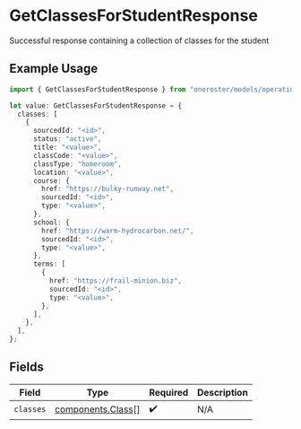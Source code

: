 # GetClassesForStudentResponse

Successful response containing a collection of classes for the student

## Example Usage

```typescript
import { GetClassesForStudentResponse } from "oneroster/models/operations";

let value: GetClassesForStudentResponse = {
  classes: [
    {
      sourcedId: "<id>",
      status: "active",
      title: "<value>",
      classCode: "<value>",
      classType: "homeroom",
      location: "<value>",
      course: {
        href: "https://bulky-runway.net",
        sourcedId: "<id>",
        type: "<value>",
      },
      school: {
        href: "https://warm-hydrocarbon.net/",
        sourcedId: "<id>",
        type: "<value>",
      },
      terms: [
        {
          href: "https://frail-minion.biz",
          sourcedId: "<id>",
          type: "<value>",
        },
      ],
    },
  ],
};
```

## Fields

| Field                                                  | Type                                                   | Required                                               | Description                                            |
| ------------------------------------------------------ | ------------------------------------------------------ | ------------------------------------------------------ | ------------------------------------------------------ |
| `classes`                                              | [components.Class](../../models/components/class.md)[] | :heavy_check_mark:                                     | N/A                                                    |
